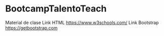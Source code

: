 # BootcampTalentoTeach
Material de clase
Link HTML  https://www.w3schools.com/
Link Bootstrap  https://getbootstrap.com